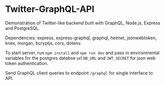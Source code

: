 # Twitter-GraphQL-API

Demonstration of Twitter-like backend built with GraphQL, Node.js, Express and PostgreSQL.

Dependencies: express, express-graphql, graphql, helmet, jsonwebtoken, knex, morgan, bcryptjs, cors, dotenv. 

To start server, run `npm install` and `npm run dev` and pass in environmental variables for the postgres databse url `DB_URL` and `JWT_SECRET` for json web token authentication.

Send GraphQL client queries to endpoint `/graphql` for single interface to API.
